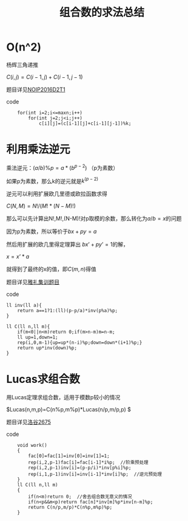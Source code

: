 ﻿---
title: 组合数的求法总结
tags: 
 - 知识学习
 - 数论-组合数
grammar_cjkRuby: true
catalog: true
layout:  post
header-img: "img/header/P2.jpg"
preview-img: "/img/preview/P22.jpg"
---

# O(n^2)

杨辉三角递推

$C(i,j)=C(i-1,j)+C(i-1,j-1)$

题目详见[NOIP2016D2T1](http://blog.csdn.net/qwerty1125/article/details/77916548)

code

```
    for(int i=2;i<=maxn;i++)  
        for(int j=2;j<i;j++)  
            c[i][j]=(c[i-1][j]+c[i-1][j-1])%k;  
```

# 利用乘法逆元

乘法逆元：$(a/b)\%p=a*(b^{p-2})$   （p为素数）

如果p为素数，那么k的逆元就是$k^(p-2)$

逆元可以利用扩展欧几里德或欧拉函数求得

$C(N,M)=N!/(M!*(N-M)!)$

那么可以先计算出N!,M!,(N-M)!对p取模的余数，那么转化为$a/b=x%p$的问题

因为p为素数，所以等价于$bx+py=a$

然后用扩展的欧几里得定理算出 $bx’+py’=1$的解，

$x=x’*a$

就得到了最终的x的值，即$C(m,n)%p$得值

题目详见[雅礼集训题目](http://blog.csdn.net/qwerty1125/article/details/78954133)

code

```
ll inv(ll a){
	return a==1?1:(ll)(p-p/a)*inv(p%a)%p;
}

ll C(ll n,ll m){
	if(m<0||n<m)return 0;if(m>n-m)m=n-m;
	ll up=1,down=1;
	rep(i,0,m-1){up=up*(n-i)%p;down=down*(i+1)%p;}
	return up*inv(down)%p;
}
```

# Lucas求组合数

用Lucas定理求组合数，适用于模数p较小的情况

$Lucas(n,m,p)=C(n\%p,m\%p)*Lucas(n/p,m/p,p) $

题目详见[洛谷2675](http://blog.csdn.net/qwerty1125/article/details/78942542)

code

```
    void work()  
    {  
        fac[0]=fac[1]=inv[0]=inv[1]=1;  
        rep(i,2,p-1)fac[i]=fac[i-1]*i%p;  //阶乘预处理
        rep(i,2,p-1)inv[i]=(p-p/i)*inv[p%i]%p;  
        rep(i,1,p-1)inv[i]=inv[i-1]*inv[i]%p;  //逆元预处理
    }  
    ll C(ll n,ll m)  
    {  
        if(n<m)return 0;  //舍去组合数无意义的情况
        if(n<p&&m<p)return fac[n]*inv[m]%p*inv[n-m]%p;  
        return C(n/p,m/p)*C(n%p,m%p)%p;  
    }  
```
